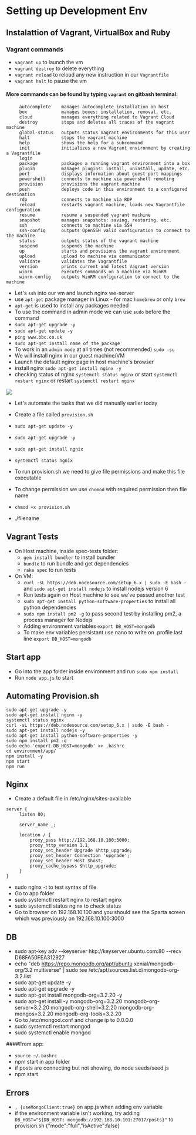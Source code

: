# Setting up Development Env
## Instalattion of Vagrant, VirtualBox and Ruby
### Vagrant commands
- `vagrant up` to launch the vm
- `vagrant destroy` to delete everything
- `vagrant reload` to reload any new instruction in our `Vagrantfile`
- `vagrant halt` to pause the vm

#### More commands can be found by typing `vagrant` on gitbash terminal:
```Common commands:
     autocomplete    manages autocomplete installation on host
     box             manages boxes: installation, removal, etc.
     cloud           manages everything related to Vagrant Cloud
     destroy         stops and deletes all traces of the vagrant machine
     global-status   outputs status Vagrant environments for this user
     halt            stops the vagrant machine
     help            shows the help for a subcommand
     init            initializes a new Vagrant environment by creating a Vagrantfile
     login
     package         packages a running vagrant environment into a box
     plugin          manages plugins: install, uninstall, update, etc.
     port            displays information about guest port mappings
     powershell      connects to machine via powershell remoting
     provision       provisions the vagrant machine
     push            deploys code in this environment to a configured destination
     rdp             connects to machine via RDP
     reload          restarts vagrant machine, loads new Vagrantfile configuration
     resume          resume a suspended vagrant machine
     snapshot        manages snapshots: saving, restoring, etc.
     ssh             connects to machine via SSH
     ssh-config      outputs OpenSSH valid configuration to connect to the machine
     status          outputs status of the vagrant machine
     suspend         suspends the machine
     up              starts and provisions the vagrant environment
     upload          upload to machine via communicator
     validate        validates the Vagrantfile
     version         prints current and latest Vagrant version
     winrm           executes commands on a machine via WinRM
     winrm-config    outputs WinRM configuration to connect to the machine
```

- Let's `ssh` into our vm and launch nginx we-server
- use `apt-get` package manager in Linux - for mac `homebrew` or only `brew`
- `apt-get` is used to install any packages needed
- To use the command in admin mode we can use `sudo` before the command
- `sudo apt-get upgrade -y`
- `sudo apt-get update -y`
- `ping www.bbc.co.uk`
- `sudo apt-get install name_of_the_package`
- To work in an `admin mode` at all times (not recommended) `sudo -su`
- We will install nginx in our guest machine/VM
- Launch the default nginx page in host machine's browser
- install nginx `sudo apt-get install nginx -y`
- checking status of nginx `systemctl status nginx` or start `systemctl restart nginx` or restart `systemctl restart nginx`


<p align:center>
<img src="vagrant_diagram.png">
</p>


- Let's automate the tasks that we did manually earlier today
- Create a file called `provision.sh`
- `sudo apt-get update -y`
- `sudo apt-get upgrade -y`
- `sudo apt-get install ngnix`
- `systemctl status ngnix`


- To run provision.sh we need to give file permissions and make this file executable
- To change permission we use `chomod` with required permission then file name
- `chmod +x provision.sh`
- ./filename

## Vagrant Tests
- On Host machine, inside spec-tests folder:
     - `gem install bundler` to install bundler
     - `bundle` to run bundle and get dependencies
     - `rake spec` to run tests
- On VM:
     - `curl -sL https://deb.nodesource.com/setup_6.x | sudo -E bash -` and `sudo apt-get install nodejs` to install nodejs version 6
     - Run tests again on Host machine to see we've passed another test
     - `sudo apt-get install python-software-properties` to install all python dependencies
     - `sudo npm install pm2 -g` to pass second test by installing pm2, a process manager for Nodejs
     - Adding environment variables `export DB_HOST=mongodb`
     - To make env variables persistant use nano to write on .profile last line `export DB_HOST=mongodb`

## Start app
- Go into the app folder inside environment and run `sudo npm install`
- Run `node app.js` to start

## Automating Provision.sh
```sudo apt-get update -y
sudo apt-get upgrade -y
sudo apt-get install nginx -y
systemctl status nginx
curl -sL https://deb.nodesource.com/setup_6.x | sudo -E bash -
sudo apt-get install nodejs -y
sudo apt-get install python-software-properties -y
sudo npm install pm2 -g
sudo echo 'export DB_HOST=mongodb' >> .bashrc
cd environment/app/
npm install -y
npm start
npm run
```

## Nginx
- Create a default file in /etc/nginx/sites-available
```
server {
     listen 80;

     server_name _;

     location / {
         proxy_pass http://192.168.10.100:3000;
         proxy_http_version 1.1;
         proxy_set_header Upgrade $http_upgrade;
         proxy_set_header Connection 'upgrade';
         proxy_set_header Host $host;
         proxy_cache_bypass $http_upgrade;
     }
}

```
- sudo nginx -t to test syntax of file
- Go to app folder
- sudo systemctl restart nginx to restart nginx
- sudo systemctl status nginx to check status
- Go to browser on 192.168.10.100 and you should see the Sparta screen which was previously on 192.168.10.100:3000

## DB
- sudo apt-key adv --keyserver hkp://keyserver.ubuntu.com:80 --recv D68FA50FEA312927
- echo "deb https://repo.mongodb.org/apt/ubuntu xenial/mongodb-org/3.2 multiverse" | sudo tee /etc/apt/sources.list.d/mongodb-org-3.2.list
- sudo apt-get update -y
- sudo apt-get upgrade -y
- sudo apt-get install mongodb-org=3.2.20 -y
- sudo apt-get install -y mongodb-org=3.2.20 mongodb-org-server=3.2.20 mongodb-org-shell=3.2.20 mongodb-org-mongos=3.2.20 mongodb-org-tools=3.2.20
- Go to /etc/mongod.conf and change ip to 0.0.0.0
- sudo systemctl restart mongod
- sudo systemctl enable mongod

####From app:
- `source ~/.bashrc`
- npm start in app folder
- if posts are connecting but not showing, do node seeds/seed.js
- npm start

## Errors
- `, {useMongoClient:true}` on app.js when adding env variable
- if the environment variable isn't working, try adding `DB_HOST="${DB_HOST:-mongodb://192.168.10.101:27017/posts}"` to provision.sh
{"mode":"full","isActive":false}